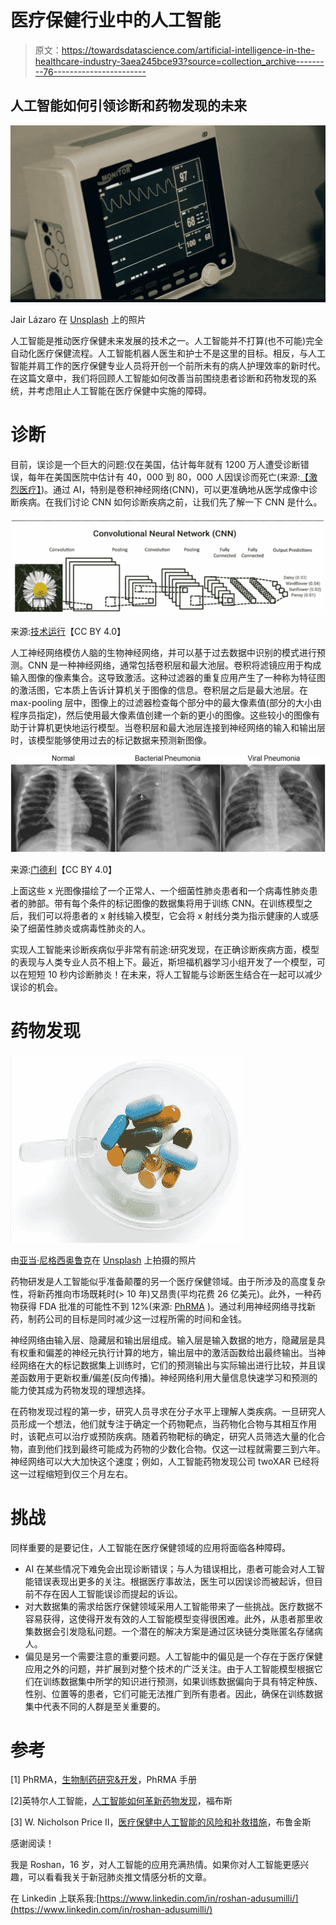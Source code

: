 # 医疗保健行业中的人工智能

> 原文：<https://towardsdatascience.com/artificial-intelligence-in-the-healthcare-industry-3aea245bce93?source=collection_archive---------76----------------------->

## 人工智能如何引领诊断和药物发现的未来

![](img/b6e93125b67c5167503a53e296a66e2b.png)

Jair Lázaro 在 [Unsplash](https://unsplash.com/?utm_source=unsplash&utm_medium=referral&utm_content=creditCopyText) 上的照片

人工智能是推动医疗保健未来发展的技术之一。人工智能并不打算(也不可能)完全自动化医疗保健流程。人工智能机器人医生和护士不是这里的目标。相反，与人工智能并肩工作的医疗保健专业人员将开创一个前所未有的病人护理效率的新时代。在这篇文章中，我们将回顾人工智能如何改善当前围绕患者诊断和药物发现的系统，并考虑阻止人工智能在医疗保健中实施的障碍。

# 诊断

目前，误诊是一个巨大的问题:仅在美国，估计每年就有 1200 万人遭受诊断错误，每年在美国医院中估计有 40，000 到 80，000 人因误诊而死亡(来源:[【激烈医疗】](https://www.fiercehealthcare.com/hospitals-health-systems/jhu-1-3-misdiagnoses-results-serious-injury-or-death#:~:text=1%20cause%20of%20serious%20medical,or%20permanent%20damage%20or%20death.))。通过 AI，特别是卷积神经网络(CNN)，可以更准确地从医学成像中诊断疾病。在我们讨论 CNN 如何诊断疾病之前，让我们先了解一下 CNN 是什么。

![](img/a201cf94fa6b8b23ce517f3c521cd4b6.png)

来源:[技术运行](https://technologiesrunning.blogspot.com/)【CC BY 4.0】

人工神经网络模仿人脑的生物神经网络，并可以基于过去数据中识别的模式进行预测。CNN 是一种神经网络，通常包括卷积层和最大池层。卷积将滤镜应用于构成输入图像的像素集合。这导致激活。这种过滤器的重复应用产生了一种称为特征图的激活图，它本质上告诉计算机关于图像的信息。卷积层之后是最大池层。在 max-pooling 层中，图像上的过滤器检查每个部分中的最大像素值(部分的大小由程序员指定)，然后使用最大像素值创建一个新的更小的图像。这些较小的图像有助于计算机更快地运行模型。当卷积层和最大池层连接到神经网络的输入和输出层时，该模型能够使用过去的标记数据来预测新图像。

![](img/fd423c5828e3f418bbf457767bded51b.png)

来源:[门德利](https://data.mendeley.com/datasets/rscbjbr9sj/2)【CC BY 4.0】

上面这些 x 光图像描绘了一个正常人、一个细菌性肺炎患者和一个病毒性肺炎患者的肺部。带有每个条件的标记图像的数据集将用于训练 CNN。在训练模型之后，我们可以将患者的 x 射线输入模型，它会将 x 射线分类为指示健康的人或感染了细菌性肺炎或病毒性肺炎的人。

实现人工智能来诊断疾病似乎非常有前途:研究发现，在正确诊断疾病方面，模型的表现与人类专业人员不相上下。最近，斯坦福机器学习小组开发了一个模型，可以在短短 10 秒内诊断肺炎！在未来，将人工智能与诊断医生结合在一起可以减少误诊的机会。

# 药物发现

![](img/6fb59d96d047eb27a95e694738766ac0.png)

由[亚当·尼格西奥鲁克](https://unsplash.com/@adamsky1973?utm_source=unsplash&utm_medium=referral&utm_content=creditCopyText)在 [Unsplash](https://unsplash.com/s/photos/pill?utm_source=unsplash&utm_medium=referral&utm_content=creditCopyText) 上拍摄的照片

药物研发是人工智能似乎准备颠覆的另一个医疗保健领域。由于所涉及的高度复杂性，将新药推向市场既耗时(> 10 年)又昂贵(平均花费 26 亿美元)。此外，一种药物获得 FDA 批准的可能性不到 12%(来源: [PhRMA](http://phrma-docs.phrma.org/sites/default/files/pdf/rd_brochure_022307.pdf) )。通过利用神经网络寻找新药，制药公司的目标是同时减少这一过程所需的时间和金钱。

神经网络由输入层、隐藏层和输出层组成。输入层是输入数据的地方，隐藏层是具有权重和偏差的神经元执行计算的地方，输出层中的激活函数给出最终输出。当神经网络在大的标记数据集上训练时，它们的预测输出与实际输出进行比较，并且误差函数用于更新权重/偏差(反向传播)。神经网络利用大量信息快速学习和预测的能力使其成为药物发现的理想选择。

在药物发现过程的第一步，研究人员寻求在分子水平上理解人类疾病。一旦研究人员形成一个想法，他们就专注于确定一个药物靶点，当药物化合物与其相互作用时，该靶点可以治疗或预防疾病。随着药物靶标的确定，研究人员筛选大量的化合物，直到他们找到最终可能成为药物的少数化合物。仅这一过程就需要三到六年。神经网络可以大大加快这个速度；例如，人工智能药物发现公司 twoXAR 已经将这一过程缩短到仅三个月左右。

# 挑战

同样重要的是要记住，人工智能在医疗保健领域的应用将面临各种障碍。

*   AI 在某些情况下难免会出现诊断错误；与人为错误相比，患者可能会对人工智能错误表现出更多的关注。根据医疗事故法，医生可以因误诊而被起诉，但目前不存在因人工智能误诊而提起的诉讼。
*   对大数据集的需求给医疗保健领域采用人工智能带来了一些挑战。医疗数据不容易获得，这使得开发有效的人工智能模型变得很困难。此外，从患者那里收集数据会引发隐私问题。一个潜在的解决方案是通过区块链分类账匿名存储病人。
*   偏见是另一个需要注意的重要问题。人工智能中的偏见是一个存在于医疗保健应用之外的问题，并扩展到对整个技术的广泛关注。由于人工智能模型根据它们在训练数据集中所学的知识进行预测，如果训练数据偏向于具有特定种族、性别、位置等的患者，它们可能无法推广到所有患者。因此，确保在训练数据集中代表不同的人群是至关重要的。

# 参考

[1] PhRMA，[生物制药研究&开发](http://phrma-docs.phrma.org/sites/default/files/pdf/rd_brochure_022307.pdf)，PhRMA 手册

[2]英特尔人工智能，[人工智能如何革新药物发现](https://www.forbes.com/sites/intelai/2019/02/11/how-ai-is-revolutionizing-drug-discovery/#60d15c64eab4)，福布斯

[3] W. Nicholson Price II，[医疗保健中人工智能的风险和补救措施](https://www.brookings.edu/research/risks-and-remedies-for-artificial-intelligence-in-health-care/#:~:text=While%20AI%20offers%20a%20number,health%2Dcare%20problems%20may%20result.)，布鲁金斯

感谢阅读！

我是 Roshan，16 岁，对人工智能的应用充满热情。如果你对人工智能更感兴趣，可以看看我关于新冠肺炎推文情感分析的文章。

在 Linkedin 上联系我:[https://www.linkedin.com/in/roshan-adusumilli/](https://www.linkedin.com/in/roshan-adusumilli/)
